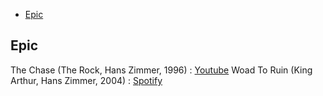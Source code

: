 - [Epic](#epic)

## Epic

The Chase (The Rock, Hans Zimmer, 1996) : [Youtube](https://www.youtube.com/watch?v=ZGVWYTDGB0c)
Woad To Ruin (King Arthur, Hans Zimmer, 2004) : [Spotify](http://open.spotify.com/track/4EijEBeN3HwTT2MclmELgQ)
